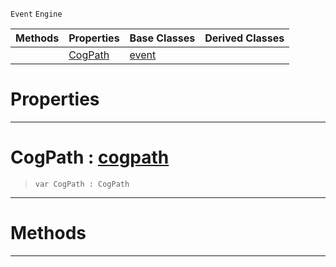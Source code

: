  `Event` `Engine`



|Methods|Properties|Base Classes|Derived Classes|
|---|---|---|---|
| |[ CogPath](https://plasmaengine.github.io/PlasmaDocs/Plasma1/C++/code_reference/class_reference/cogpathevent.markdown#cogpath-plasma-engine-docu)|[event](https://plasmaengine.github.io/PlasmaDocs/Plasma1/C++/code_reference/class_reference/event.markdown)| |


 #  Properties


---  
 #  CogPath : [cogpath](https://plasmaengine.github.io/PlasmaDocs/Plasma1/C++/code_reference/class_reference/cogpath.markdown)

> 
> ``` lang=cpp, name=Lightning
> var CogPath : CogPath


---  
 #  Methods


---  
 

 